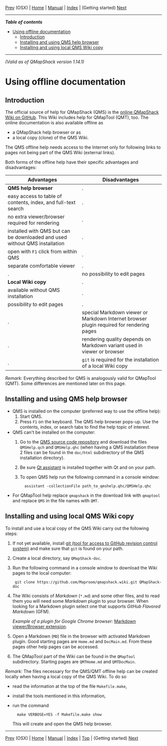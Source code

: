 [Prev](BuildOSX) (OSX) | [Home](Home) | [Manual](DocMain) | [Index](AxAdvIndex) | (Getting started) [Next](DocGettingStarted)
- - -

***Table of contents***

* [Using offline documentation](#using-offline-documentation)
    * [Introduction](#introduction)
    * [Installing and using QMS help browser](#installing-and-using-qms-help-browser)
    * [Installing and using local QMS Wiki copy](#installing-and-using-local-qms-wiki-copy)

* * * * * * * * * *
 

_(Valid as of QMapShack version 1.14.1)_

# Using offline documentation

## Introduction

The official source of help for QMapShack (QMS) is the [online QMapShack Wiki on GitHub][QMSWiki]. This Wiki includes help for QMapTool (QMT), too.
The online documentation is also available offline as

* a QMapShack help browser or as
* a local copy (clone) of the QMS Wiki.

The QMS offline help needs access to the Internet only for following links to pages not being part of the QMS Wiki (external links).

Both forms of the offline help have their specific advantages and disadvantages:

| Advantages | Disadvantages |
|------------|---------------|
| __QMS help browser__ | . |
| easy access to table of contents, index, and full-text search | . |
| no extra viewer/browser required for rendering | . |
| installed with QMS but can be downloaded and used without QMS installation | . |
| open with `F1` click from within QMS | . |
| separate comfortable viewer | . | 
| . | no possibility to edit pages |
| __Local Wiki copy__ | . |
| available without QMS installation | . |
| possibility to edit pages | . |
| . | special Markdown viewer or Markdown Internet browser plugin required for rendering pages|
| . | rendering quality depends on Markdown variant used in viewer or browser |
| . | `git` is required for the installation of a local Wiki copy |

_Remark:_ Everything described for QMS is analogously valid for QMapTool (QMT). Some differences are mentioned later on this page.


## Installing and using QMS help browser

* QMS is installed on the computer (preferred way to use the offline help):
    1. Start QMS.
    1. Press `F1` on the keyboard. The QMS help browser pops-up. Use the contents, index, or search tabs to find the help topic of interest.
* QMS can't be installed on the computer:
    1. Go to the [QMS source code repository][HelpSource] and download the files `QMSHelp.qch` and `QMSHelp.qhc` (when having a QMS installation these 2 files can be found in the `doc/html` subdirectory of the QMS installation directory).
    1. Be sure [Qt assistant][QtAssistant] is installed together with Qt and on your path.
    1. To open QMS help run the following command in a console window:
    
             assistant -collectionFile path_to_qmshelp.qhc/QMSHelp.qhc
           
* For QMapTool help replace `qmapshack` in the download link with `qmaptool` and replace `QMS` in the file names with `QMT`.

## Installing and using local QMS Wiki copy

To install and use a local copy of the QMS Wiki carry out the following steps:

1. If not yet available, install [git (tool for access to GitHub revision control system)][GitInstall] and make sure that `git` is found on your path.
1. Create a local directory, say `QMapShack-doc`.
1. Run the following command in a console window to download the Wiki pages to the local computer:

        git clone https://github.com/Maproom/qmapshack.wiki.git QMapShack-doc

1. The Wiki consists of _Markdown_ (`*.md`) and some other files, and to read them you will need some _Markdown_ plugin to your browser. When looking for a Markdown plugin select one that supports _GitHub Flavored Markdown_ (GFM).

     _Example of a plugin for Google Chrome browser:_ [Markdown viewer/Browser extension][MDPlugin].
   
1. Open a Markdown (`MD`) file in the browser with activated Markdown plugin. Good starting pages are `Home.md` and `DocMain.md`. From these pages other help pages can be accessed.
1. The QMapTool part of the Wiki can be found in the `QMapTool` subdirectory. Starting pages are `QMTHome.md` and `QMTDocMain`.

_Remark:_ The files necessary for the QMS/QMT offline help can be created locally when having a local copy of the QMS Wiki. To do so 

* read the information at the top of the file `Makefile.make`,
* install the tools mentioned in this information,
* run the command 

        make VERBOSE=YES -f Makefile.make show
        
  This will create and open the QMS help browser.      

[QMSWiki]: https://github.com/Maproom/qmapshack/wiki "QMS Wiki"
[QtAssistant]: https://doc.qt.io/qt-5/qtassistant-index.html "Qt assistant help"
[GitInstall]: https://git-scm.com/book/en/v2/Getting-Started-Installing-Git "Git installation"
[MDPlugin]: https://chrome.google.com/webstore/detail/markdown-viewer/ckkdlimhmcjmikdlpkmbgfkaikojcbjk "Chrome Markdown plugin"
[HelpSource]: https://github.com/Maproom/qmapshack/tree/dev/src/qmapshack/doc "QMS help source"

- - -
[Prev](BuildOSX) (OSX) | [Home](Home) | [Manual](DocMain) | [Index](AxAdvIndex) | [Top](#) | (Getting started) [Next](DocGettingStarted)
